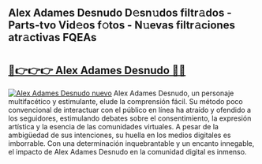 ## Alex Adames Desnudo D𝚎sn𝚞dos filtr𝚊dos - Parts-tvo Vid𝚎os f𝚘tos - N𝚞evas filtr𝚊ciones atr𝚊ctivas FQEAs

# <h2><a href="http://mb4l852.tromn.icu/?c=Alex+Adames+Desnudo">🔗👉👉👉 Alex Adames Desnudo 🔗🔗</a></h2>

[![Alex Adames Desnudo nuevo](https://i.imgur.com/pEAQMta.gif)](http://mb4l852.tromn.icu/?c=Alex+Adames+Desnudo)
Alex Adames Desnudo, un personaje multifacético y estimulante, elude la comprensión fácil. Su método poco convencional de interactuar con el público en línea ha atraído y ofendido a los seguidores, estimulando debates sobre el consentimiento, la expresión artística y la esencia de las comunidades virtuales. A pesar de la ambigüedad de sus intenciones, su huella en los medios digitales es imborrable. Con una determinación inquebrantable y un encanto innegable, el impacto de Alex Adames Desnudo en la comunidad digital es inmenso.
